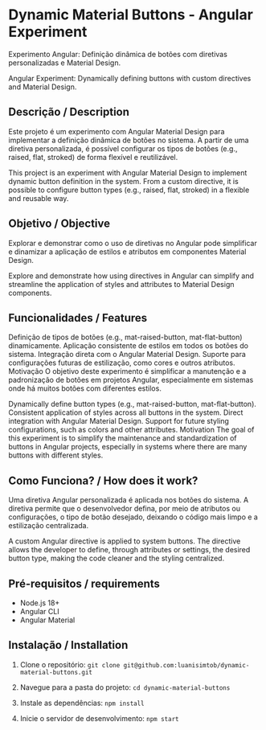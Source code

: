 # Dynamic Material Buttons - Angular Experiment
Experimento Angular: Definição dinâmica de botões com diretivas personalizadas e Material Design.

Angular Experiment: Dynamically defining buttons with custom directives and Material Design.

## Descrição / Description
Este projeto é um experimento com Angular Material Design para implementar a definição dinâmica de botões no sistema. A partir de uma diretiva personalizada, é possível configurar os tipos de botões (e.g., raised, flat, stroked) de forma flexível e reutilizável.

This project is an experiment with Angular Material Design to implement dynamic button definition in the system. From a custom directive, it is possible to configure button types (e.g., raised, flat, stroked) in a flexible and reusable way.

## Objetivo / Objective
Explorar e demonstrar como o uso de diretivas no Angular pode simplificar e dinamizar a aplicação de estilos e atributos em componentes Material Design.

Explore and demonstrate how using directives in Angular can simplify and streamline the application of styles and attributes to Material Design components.

## Funcionalidades / Features

Definição de tipos de botões (e.g., mat-raised-button, mat-flat-button) dinamicamente.
Aplicação consistente de estilos em todos os botões do sistema.
Integração direta com o Angular Material Design.
Suporte para configurações futuras de estilização, como cores e outros atributos.
Motivação
O objetivo deste experimento é simplificar a manutenção e a padronização de botões em projetos Angular, especialmente em sistemas onde há muitos botões com diferentes estilos.

Dynamically define button types (e.g., mat-raised-button, mat-flat-button).
Consistent application of styles across all buttons in the system.
Direct integration with Angular Material Design.
Support for future styling configurations, such as colors and other attributes.
Motivation
The goal of this experiment is to simplify the maintenance and standardization of buttons in Angular projects, especially in systems where there are many buttons with different styles.

## Como Funciona? / How does it work?

Uma diretiva Angular personalizada é aplicada nos botões do sistema. A diretiva permite que o desenvolvedor defina, por meio de atributos ou configurações, o tipo de botão desejado, deixando o código mais limpo e a estilização centralizada.

A custom Angular directive is applied to system buttons. The directive allows the developer to define, through attributes or settings, the desired button type, making the code cleaner and the styling centralized.

## Pré-requisitos / requirements
- Node.js 18+
- Angular CLI
- Angular Material

## Instalação / Installation
1. Clone o repositório:
   ```git clone git@github.com:luanisimtob/dynamic-material-buttons.git```

2. Navegue para a pasta do projeto:
```cd dynamic-material-buttons```

3. Instale as dependências:
```npm install```

4. Inicie o servidor de desenvolvimento:
```npm start```

